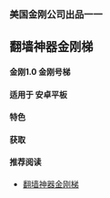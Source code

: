 ### 美国金刚公司出品一一
## 翻墙神器金刚梯
#### 金刚1.0 金刚号梯
#### 适用于 安卓平板

#### 特色
  
#### 获取


#### 推荐阅读
- [翻墙神器金刚梯](https://a2zitpro.github.io/web/dlb)
